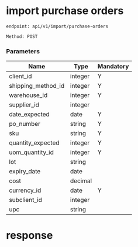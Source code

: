 # import purchase orders

`endpoint: api/v1/import/purchase-orders`

`Method: POST`

### Parameters

| Name               | Type    | Mandatory |
|--------------------|---------|-----------|
| client_id          | integer | Y         |
| shipping_method_id | integer | Y         |
| warehouse_id       | integer | Y         |
| supplier_id        | integer |           |
| date_expected      | date    | Y         |
| po_number          | string  | Y         |
| sku                | string  | Y         |
| quantity_expected  | integer | Y         |
| uom_quantity_id    | integer | Y         |
| lot                | string  |           |
| expiry_date        | date    |           |
| cost               | decimal |           |
| currency_id        | date    | Y         |
| subclient_id       | integer |           |
| upc                | string  |           |

# response

```json
```